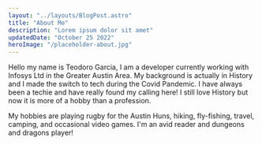 ```yaml
---
layout: "../layouts/BlogPost.astro"
title: "About Me"
description: "Lorem ipsum dolor sit amet"
updatedDate: "October 25 2022"
heroImage: "/placeholder-about.jpg"
---
```


Hello my name is Teodoro Garcia, I am a developer currently working with Infosys Ltd in the Greater Austin Area. My background is actually in History and I made the switch to tech during the Covid Pandemic. I have always been a techie and have really found my calling here! I still love History but now it is more of a hobby than a profession. 

My hobbies are playing rugby for the Austin Huns, hiking, fly-fishing, travel, camping, and occasional video games. I'm an avid reader and dungeons and dragons player!